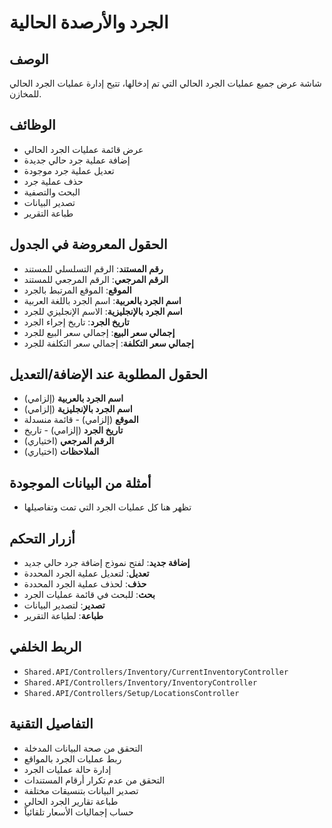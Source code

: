 # الجرد والأرصدة الحالية

## الوصف
شاشة عرض جميع عمليات الجرد الحالي التي تم إدخالها، تتيح إدارة عمليات الجرد الحالي للمخازن.

## الوظائف
- عرض قائمة عمليات الجرد الحالي
- إضافة عملية جرد حالي جديدة
- تعديل عملية جرد موجودة
- حذف عملية جرد
- البحث والتصفية
- تصدير البيانات
- طباعة التقرير

## الحقول المعروضة في الجدول
- **رقم المستند**: الرقم التسلسلي للمستند
- **الرقم المرجعي**: الرقم المرجعي للمستند
- **الموقع**: الموقع المرتبط بالجرد
- **اسم الجرد بالعربية**: اسم الجرد باللغة العربية
- **اسم الجرد بالإنجليزية**: الاسم الإنجليزي للجرد
- **تاريخ الجرد**: تاريخ إجراء الجرد
- **إجمالي سعر البيع**: إجمالي سعر البيع للجرد
- **إجمالي سعر التكلفة**: إجمالي سعر التكلفة للجرد

## الحقول المطلوبة عند الإضافة/التعديل
- **اسم الجرد بالعربية** (إلزامي)
- **اسم الجرد بالإنجليزية** (إلزامي)
- **الموقع** (إلزامي) - قائمة منسدلة
- **تاريخ الجرد** (إلزامي) - تاريخ
- **الرقم المرجعي** (اختياري)
- **الملاحظات** (اختياري)

## أمثلة من البيانات الموجودة
- تظهر هنا كل عمليات الجرد التي تمت وتفاصيلها

## أزرار التحكم
- **إضافة جديد**: لفتح نموذج إضافة جرد حالي جديد
- **تعديل**: لتعديل عملية الجرد المحددة
- **حذف**: لحذف عملية الجرد المحددة
- **بحث**: للبحث في قائمة عمليات الجرد
- **تصدير**: لتصدير البيانات
- **طباعة**: لطباعة التقرير

## الربط الخلفي
- `Shared.API/Controllers/Inventory/CurrentInventoryController`
- `Shared.API/Controllers/Inventory/InventoryController`
- `Shared.API/Controllers/Setup/LocationsController`

## التفاصيل التقنية
- التحقق من صحة البيانات المدخلة
- ربط عمليات الجرد بالمواقع
- إدارة حالة عمليات الجرد
- التحقق من عدم تكرار أرقام المستندات
- تصدير البيانات بتنسيقات مختلفة
- طباعة تقارير الجرد الحالي
- حساب إجماليات الأسعار تلقائياً
